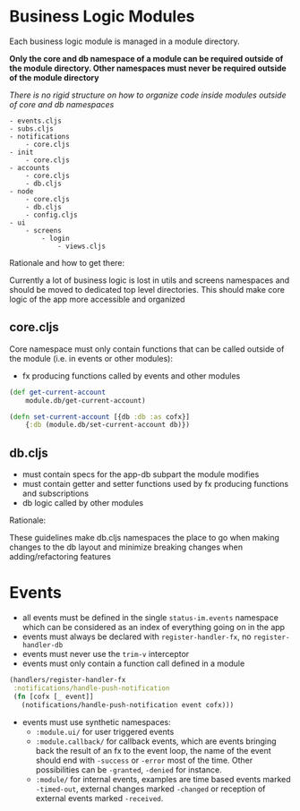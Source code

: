 # Business Logic Modules

Each business logic module is managed in a module directory.

**Only the core and db namespace of a module can be required outside of the module directory. Other namespaces must never be required outside of the module directory**

*There is no rigid structure on how to organize code inside modules outside of core and db namespaces*

```
- events.cljs
- subs.cljs
- notifications
    - core.cljs
- init
    - core.cljs
- accounts
    - core.cljs
    - db.cljs
- node
    - core.cljs
    - db.cljs
    - config.cljs
- ui
    - screens
        - login
            - views.cljs
```

Rationale and how to get there:

Currently a lot of business logic is lost in utils and screens namespaces and should be moved to dedicated top level directories.
This should make core logic of the app more accessible and organized

## core.cljs

Core namespace must only contain functions that can be called outside of the module (i.e. in events or other modules):

- fx producing functions called by events and other modules

```clojure
(def get-current-account 
    module.db/get-current-account)

(defn set-current-account [{db :db :as cofx}] 
    {:db (module.db/set-current-account db)})
```

## db.cljs

- must contain specs for the app-db subpart the module modifies
- must contain getter and setter functions used by fx producing functions and subscriptions
- db logic called by other modules

Rationale:

These guidelines make db.cljs namespaces the place to go when making changes to the db layout and minimize breaking changes when adding/refactoring features

# Events

- all events must be defined in the single `status-im.events` namespace which can be considered as an index of everything going on in the app
- events must always be declared with `register-handler-fx`, no `register-handler-db`
- events must never use the `trim-v` interceptor
- events must only contain a function call defined in a module
```clojure
(handlers/register-handler-fx
 :notifications/handle-push-notification
 (fn [cofx [_ event]]
   (notifications/handle-push-notification event cofx)))
```
- events must use synthetic namespaces:
    - `:module.ui/` for user triggered events
    - `:module.callback/` for callback events, which are events bringing back the result of an fx to the event loop, the name of the event should end with `-success` or `-error` most of the time. Other possibilities can be `-granted`, `-denied` for instance.
    - `:module/` for internal events, examples are time based events marked `-timed-out`, external changes marked `-changed` or reception of external events marked `-received`. 
